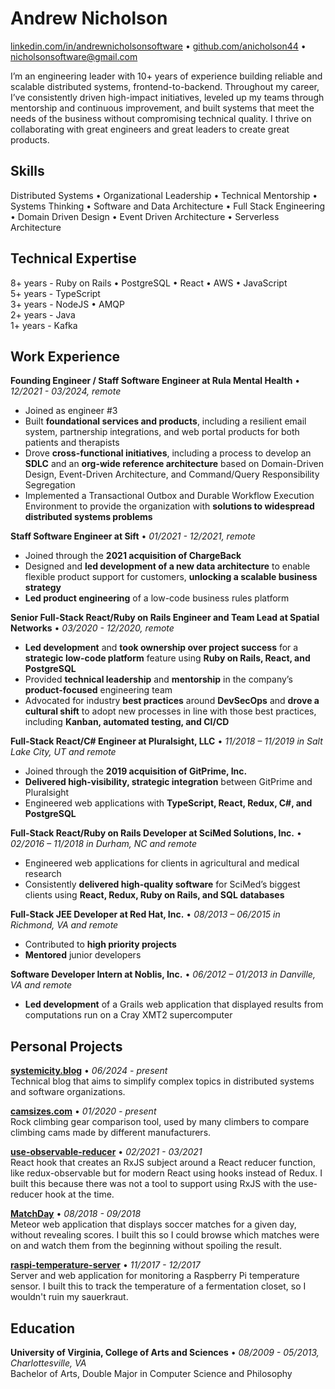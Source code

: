 # Andrew Nicholson
[linkedin.com/in/andrewnicholsonsoftware](https://www.linkedin.com/in/andrewnicholsonsoftware/) • [github.com/anicholson44](https://github.com/anicholson44) • [nicholsonsoftware@gmail.com](mailto:nicholsonsoftware@gmail.com)  

I’m an engineering leader with 10+ years of experience building reliable and scalable distributed systems, frontend-to-backend. Throughout my career, I’ve consistently driven high-impact initiatives, leveled up my teams through mentorship and continuous improvement, and built systems that meet the needs of the business without compromising technical quality. I thrive on collaborating with great engineers and great leaders to create great products.  


## Skills
Distributed Systems • Organizational Leadership • Technical Mentorship • Systems Thinking • Software and Data Architecture • Full Stack Engineering • Domain Driven Design • Event Driven Architecture • Serverless Architecture  


## Technical Expertise
8+ years - Ruby on Rails • PostgreSQL • React • AWS • JavaScript  
5+ years - TypeScript  
3+ years - NodeJS • AMQP  
2+ years - Java  
1+ years - Kafka  


## Work Experience
**Founding Engineer / Staff Software Engineer at Rula Mental Health** • *12/2021 - 03/2024, remote*
* Joined as engineer #3
* Built **foundational services and products**, including a resilient email system, partnership integrations, and web portal products for both patients and therapists
* Drove **cross-functional initiatives**, including a process to develop an **SDLC** and an **org-wide reference architecture** based on Domain-Driven Design, Event-Driven Architecture, and Command/Query Responsibility Segregation
* Implemented a Transactional Outbox and Durable Workflow Execution Environment to provide the organization with **solutions to widespread distributed systems problems**

**Staff Software Engineer at Sift** • *01/2021 - 12/2021, remote*
* Joined through the **2021 acquisition of ChargeBack**
* Designed and **led development of a new data architecture** to enable flexible product support for customers, **unlocking a scalable business strategy**
* **Led product engineering** of a low-code business rules platform

**Senior Full-Stack React/Ruby on Rails Engineer and Team Lead at Spatial Networks** • *03/2020 - 12/2020, remote*
* **Led development** and **took ownership over project success** for a **strategic low-code platform** feature using **Ruby on Rails, React, and PostgreSQL**
* Provided **technical leadership** and **mentorship** in the company’s **product-focused** engineering team
* Advocated for industry **best practices** around **DevSecOps** and **drove a cultural shift** to adopt new processes in line with those best practices, including **Kanban, automated testing, and CI/CD**

**Full-Stack React/C# Engineer at Pluralsight, LLC** • *11/2018 – 11/2019 in Salt Lake City, UT and remote*
* Joined through the **2019 acquisition of GitPrime, Inc.**
* **Delivered high-visibility, strategic integration** between GitPrime and Pluralsight
* Engineered web applications with **TypeScript, React, Redux, C#, and PostgreSQL**

**Full-Stack React/Ruby on Rails Developer at SciMed Solutions, Inc.** • *02/2016 – 11/2018 in Durham, NC and remote*
* Engineered web applications for clients in agricultural and medical research 
* Consistently **delivered high-quality software** for SciMed’s biggest clients using **React, Redux, Ruby on Rails, and SQL databases**

**Full-Stack JEE Developer at Red Hat, Inc.** • *08/2013 – 06/2015 in Richmond, VA and remote*
* Contributed to **high priority projects**
* **Mentored** junior developers

**Software Developer Intern at Noblis, Inc.** • *06/2012 – 01/2013 in Danville, VA and remote*
* **Led development** of a Grails web application that displayed results from computations run on a Cray XMT2 supercomputer


## Personal Projects
**[systemicity.blog](https://systemicity.blog)** • *06/2024 - present*  
Technical blog that aims to simplify complex topics in distributed systems and software organizations.  

**[camsizes.com](https://camsizes.com)** • *01/2020 - present*  
Rock climbing gear comparison tool, used by many climbers to compare climbing cams made by different manufacturers.  

**[use-observable-reducer](https://github.com/anicholson44/use-observable-reducer)** • *02/2021 - 03/2021*  
React hook that creates an RxJS subject around a React reducer function, like redux-observable but for modern React using hooks instead of Redux. I built this because there was not a tool to support using RxJS with the use-reducer hook at the time.  

**[MatchDay](https://github.com/anicholson44/match_day)** • *08/2018 - 09/2018*  
Meteor web application that displays soccer matches for a given day, without revealing scores. I built this so I could browse which matches were on and watch them from the beginning without spoiling the result.  

**[raspi-temperature-server](https://github.com/anicholson44/raspi-temperature-server)** • *11/2017 - 12/2017*  
Server and web application for monitoring a Raspberry Pi temperature sensor. I built this to track the temperature of a fermentation closet, so I wouldn't ruin my sauerkraut.  


## Education
**University of Virginia, College of Arts and Sciences** • *08/2009 - 05/2013, Charlottesville, VA*  
Bachelor of Arts, Double Major in Computer Science and Philosophy  
